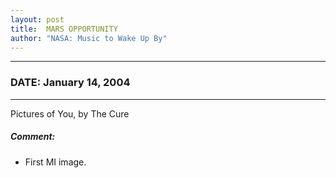 ```yaml
---
layout: post
title:  MARS OPPORTUNITY
author: "NASA: Music to Wake Up By"
---
```


----
### DATE: January 14, 2004
----
Pictures of You, by The Cure

##### Comment:
* First MI image.
